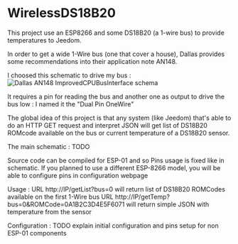 # WirelessDS18B20
This project use an ESP8266 and some DS18B20 (a 1-wire bus) to provide temperatures to Jeedom.

In order to get a wide 1-Wire bus (one that cover a house), Dallas provides some recommendations into their application note AN148.

I choosed this schematic to drive my bus : 
![Dallas AN148 ImprovedCPUBusInterface schema](https://raw.github.com/J6B/Jeedom-ESP8266-Wireless-DS18B20/master/img/AN148-ImprovedCPUBusInterface.jpg)

It requires a pin for reading the bus and another one as output to drive the bus low : I named it the "Dual Pin OneWire"

The global idea of this project is that any system (like Jeedom) that's able to do an HTTP GET request and interpret JSON will get list of DS18B20 ROMcode available on the bus or current temperature of a DS18B20 sensor.

The main schematic : 
TODO

Source code can be compiled for ESP-01 and so Pins usage is fixed like in schematic.
If you planned to use a different ESP-8266 model, you will be able to configure pins in configuration webpage

Usage : 
URL http://IP/getList?bus=0 will return list of DS18B20 ROMCodes available on the first 1-Wire bus
URL http://IP/getTemp?bus=0&ROMCode=0A1B2C3D4E5F6071 will return simple JSON with temperature from the sensor

Configuration : 
TODO explain initial configuration and pins setup for non ESP-01 components